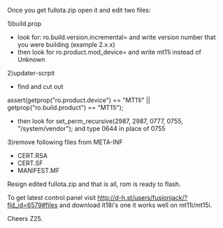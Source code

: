 Once you get fullota.zip open it and edit two files:

1)build.prop
- look for: ro.build.version.incremental= and write version number that you were building (example 2.x.x)
- then look for ro.product.mod_device= and write mt11i instead of Unknown

2)updater-scrpit
- find and cut out

assert(getprop("ro.product.device") == "MT11i" ||
       getprop("ro.build.product") == "MT11i");
- then look for set_perm_recursive(2987, 2987, 0777, 0755, "/system/vendor"); and type 0644 in place of 0755

3)remove following files from META-INF
- CERT.RSA
- CERT.SF
- MANIFEST.MF

Resign edited fullota.zip and that is all, rom is ready to flash.

To get latest control panel visit http://d-h.st/users/fusionjack/?fld_id=6579#files and download lt18i's one it works well on mt11i/mt15i.

Cheers Z25.
